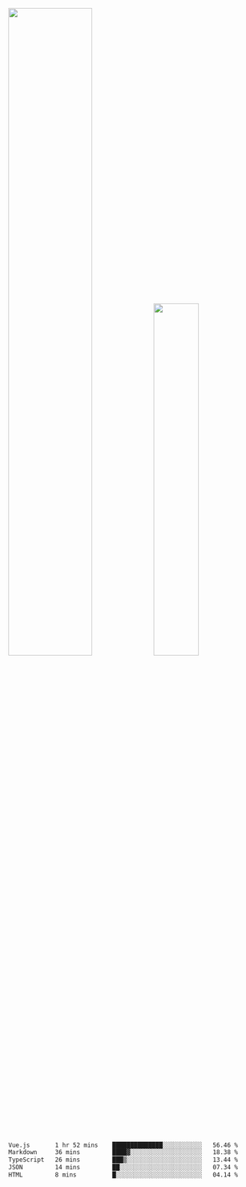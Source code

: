 <img align="" width="57.5%" src="https://github-readme-stats.vercel.app/api?username=Dream4ever&hide_title=true&hide_border=true&count_private=true&show_icons=true&include_all_commits=true&line_height=21" /><img align="" width="42.4%" src="https://github-readme-stats.vercel.app/api/top-langs/?username=Dream4ever&hide_title=true&count_private=true&show_icons=true&langs_count=6&hide_border=true&layout=compact" />

<!--START_SECTION:waka-->

```txt
Vue.js       1 hr 52 mins    ██████████████░░░░░░░░░░░   56.46 %
Markdown     36 mins         ████▓░░░░░░░░░░░░░░░░░░░░   18.38 %
TypeScript   26 mins         ███▒░░░░░░░░░░░░░░░░░░░░░   13.44 %
JSON         14 mins         ██░░░░░░░░░░░░░░░░░░░░░░░   07.34 %
HTML         8 mins          █░░░░░░░░░░░░░░░░░░░░░░░░   04.14 %
```

<!--END_SECTION:waka-->
